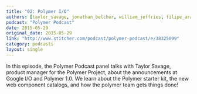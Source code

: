 ```yaml
---
title: "02: Polymer I/O"
authors: [taylor_savage, jonathan_belcher, william_jeffries, filipe_araujo, dane_oconner]
podcast: "Polymer Podcast"
date: 2015-05-29
original_date: 2015-05-29
link: "http://www.stitcher.com/podcast/polymer-podcast/e/38325099"
category: podcasts
layout: single
---
```


In this episode, the Polymer Podcast panel talks with Taylor Savage, product manager for the Polymer Project, about the announcements at Google I/O and Polymer 1.0. We learn about the Polymer starter kit, the new web component catalogs, and how the polymer team gets things done!
